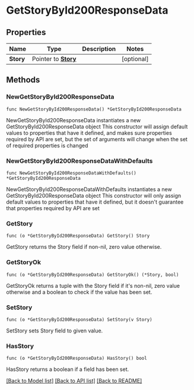 # GetStoryById200ResponseData

## Properties

Name | Type | Description | Notes
------------ | ------------- | ------------- | -------------
**Story** | Pointer to [**Story**](Story.md) |  | [optional] 

## Methods

### NewGetStoryById200ResponseData

`func NewGetStoryById200ResponseData() *GetStoryById200ResponseData`

NewGetStoryById200ResponseData instantiates a new GetStoryById200ResponseData object
This constructor will assign default values to properties that have it defined,
and makes sure properties required by API are set, but the set of arguments
will change when the set of required properties is changed

### NewGetStoryById200ResponseDataWithDefaults

`func NewGetStoryById200ResponseDataWithDefaults() *GetStoryById200ResponseData`

NewGetStoryById200ResponseDataWithDefaults instantiates a new GetStoryById200ResponseData object
This constructor will only assign default values to properties that have it defined,
but it doesn't guarantee that properties required by API are set

### GetStory

`func (o *GetStoryById200ResponseData) GetStory() Story`

GetStory returns the Story field if non-nil, zero value otherwise.

### GetStoryOk

`func (o *GetStoryById200ResponseData) GetStoryOk() (*Story, bool)`

GetStoryOk returns a tuple with the Story field if it's non-nil, zero value otherwise
and a boolean to check if the value has been set.

### SetStory

`func (o *GetStoryById200ResponseData) SetStory(v Story)`

SetStory sets Story field to given value.

### HasStory

`func (o *GetStoryById200ResponseData) HasStory() bool`

HasStory returns a boolean if a field has been set.


[[Back to Model list]](../README.md#documentation-for-models) [[Back to API list]](../README.md#documentation-for-api-endpoints) [[Back to README]](../README.md)


